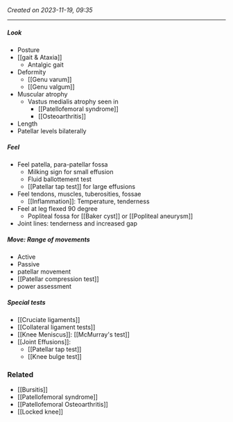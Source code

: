 *Created on 2023-11-19, 09:35* 

---
##### Look
- Posture 
- [[gait & Ataxia]] 
	- Antalgic gait 
- Deformity
	- [[Genu varum]]
	- [[Genu valgum]] 
- Muscular atrophy
	- Vastus medialis atrophy seen in 
		- [[Patellofemoral syndrome]]
		- [[Osteoarthritis]] 
- Length 
- Patellar levels bilaterally

##### Feel
- Feel patella, para-patellar fossa
	- Milking sign for small effusion
	- Fluid ballottement test
	- [[Patellar tap test]] for large effusions
- Feel tendons, muscles, tuberosities, fossae  
	- [[Inflammation]]: Temperature, tenderness 
- Feel at leg flexed 90 degree
	- Popliteal fossa for [[Baker cyst]] or [[Popliteal aneurysm]] 
- Joint lines: tenderness and increased gap 

##### Move: Range of movements
- Active
- Passive 
- patellar movement
- [[Patellar compression test]]
- power assessment 

##### Special tests 
- [[Cruciate ligaments]] 
- [[Collateral ligament tests]] 
- [[Knee Meniscus]]: [[McMurray's test]] 
- [[Joint Effusions]]: 
	- [[Patellar tap test]] 
	- [[Knee bulge test]] 

### Related
- [[Bursitis]] 
- [[Patellofemoral syndrome]]
- [[Patellofemoral Osteoarthritis]] 
- [[Locked knee]] 